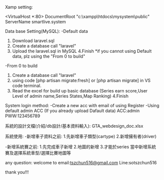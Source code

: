 Xamp setting:

<VirtualHost *:80>
   DocumentRoot "c:\xampp\htdocs\mysystem\public"  
   ServerName smartlive.system       
</VirtualHost>

Data base Setting(MySQL):
-Default data
1. Download laravel.sql 
2. Create a database call "laravel"
3. Upload the laravel.sql in MySQL
4.Finish
*if you cannot using Default data, plz using the "From 0 to build"

-From 0 to build 
1. Create a database call "laravel"
2. using code [php artisan migrate:fresh] or [php artisan migrate] in VS code terminal.
3. Read the excel for build up basic database (Series earn score,User Level of admin name,Series States,Map Ranking)
4.Finish

System login method:
-Create a new acc with email of using Register
-Using default admin ACC (If you already upload Dafault data)
ACC:admin
PWW:123456789

系統的設計文檔(介紹/db設計/基本資料輸入):
GTA_webdesign_doc.xlsx

系統使用:
-新增車子資料之前:
1.先新增車子類型(cartype)
2.新增擁有者(driver)

-新增系統賽之前:
1.先完成車子新增
2.地圖的新增
3.才能於series 當中新增系統賽及選擇系統車型/選擇比賽地圖等

any question:
welcome to 
email:tszchun516@gmail.com
Line:sotszchun516 

thank you!!!


